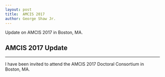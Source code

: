 ```yaml
---
layout: post
title:  AMCIS 2017
author: George Shaw Jr.
---
```


 Update on AMCIS 2017 in Boston, MA.

## AMCIS 2017 Update
-----

I have been invited to attend the AMCIS 2017  Doctoral Consortium in Boston, MA.
